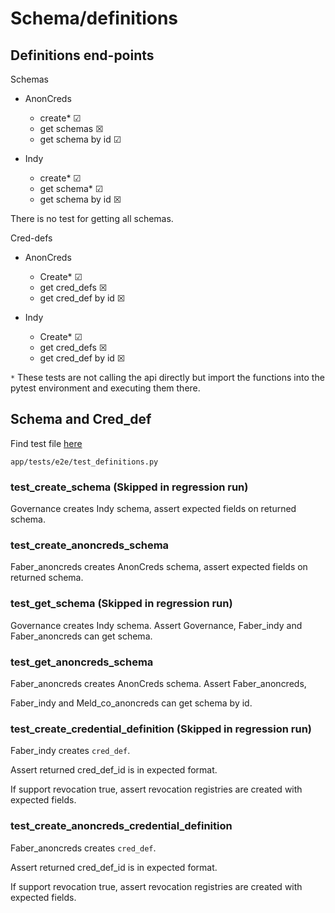 # Schema/definitions

## Definitions end-points

Schemas

- AnonCreds
  - create* &#x2611;
  - get schemas &#x2612;
  - get schema by id &#x2611;

- Indy
  - create* &#x2611;
  - get schema* &#x2611;
  - get schema by id &#x2612;

There is no test for getting all schemas.

Cred-defs

- AnonCreds
  - Create* &#x2611;
  - get cred_defs &#x2612;
  - get cred_def by id &#x2612;

- Indy
  - Create* &#x2611;
  - get cred_defs &#x2612;
  - get cred_def by id &#x2612;

`*` These tests are not calling the api directly but import the functions into the pytest environment and executing them
there.

## Schema and Cred_def

Find test file [here](/app/tests/e2e/test_definitions.py)

`app/tests/e2e/test_definitions.py`

### test_create_schema (Skipped in regression run)

Governance creates Indy schema, assert expected fields on returned schema.

### test_create_anoncreds_schema

Faber_anoncreds creates AnonCreds schema, assert expected fields on returned schema.

### test_get_schema (Skipped in regression run)

Governance creates Indy schema. Assert Governance, Faber_indy and Faber_anoncreds can get schema.

### test_get_anoncreds_schema

Faber_anoncreds creates AnonCreds schema. Assert Faber_anoncreds,

Faber_indy and Meld_co_anoncreds can get schema by id.

### test_create_credential_definition (Skipped in regression run)

Faber_indy creates `cred_def`.

Assert returned cred_def_id is in expected format.

If support revocation true, assert revocation registries are created with expected fields.

### test_create_anoncreds_credential_definition

Faber_anoncreds creates `cred_def`.

Assert returned cred_def_id is in expected format.

If support revocation true, assert revocation registries are created with expected fields.

